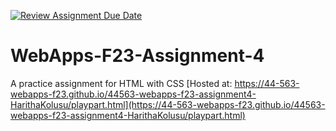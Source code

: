 [![Review Assignment Due Date](https://classroom.github.com/assets/deadline-readme-button-24ddc0f5d75046c5622901739e7c5dd533143b0c8e959d652212380cedb1ea36.svg)](https://classroom.github.com/a/4tKarLeg)
# WebApps-F23-Assignment-4
A practice assignment for HTML with CSS
[Hosted at: https://44-563-webapps-f23.github.io/44563-webapps-f23-assignment4-HarithaKolusu/playpart.html](https://44-563-webapps-f23.github.io/44563-webapps-f23-assignment4-HarithaKolusu/playpart.html)